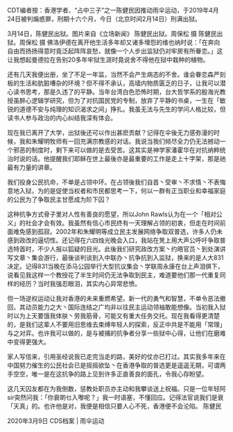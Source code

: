 

CDT编者按：香港学者、“占中三子”之一陈健民因推动雨伞运动，于2019年4月24日被判煽惑罪，刑期十六个月，今日（北京时间2月14日）刑满出狱。

3月14日，陈健民出狱。图片来自《立场新闻》 陈健民出狱。周保松 摄 陈健民出狱。周保松 摄 佛洛伊德在离开他生活多年却又诸多埋怨的维也纳时说：「在奔向自由而扬扬得意时竟泛起阵阵哀愁，就像一个人步出监狱仍对牢房有所眷恋。」这让我想起曼德拉在告别20多年牢狱生涯时竟说舍不得他在狱中栽种的植物。

还有几天我便出册，坐了不足一年监，当然不会产生病态的不舍。谁会眷恋森严刻板的生活和肮脏嘈杂的环境？但不得不承认，高墙内物质匮乏的日子，让我可以潜心读书思考，那是久违了的平静。当年台湾白色恐怖时期，台大哲学系的殷海光教授虽醉心逻辑学研究，但为了对抗国民党的专制，放弃了平静的书桌，一生在「敏锐的道德不安与纯理的知识渴求之间」挣扎。我虽无法与先生的学问人格比较，但读书人参与政治的内心纠结我深有体会。

现在我已离开了大学，出狱後还可以作出甚麽贡献？记得在伞後无力感弥漫的时候，我和朱耀明牧师有一回充满宗教感的对话。我说当我们倾尽全力仍无法撼动一个邪恶的制度时，剩下来可以做的是去受苦。这其实是神学家潘霍华在对抗纳粹统治时说的话。他提醒我们耶稣在世上最後亦是最重要的工作是走上十字架，那是祂最有力量的讲章。

我们投身公民抗命，不单是占领中环。在占领後我们自首丶受审丶不求情丶不表悔意地入狱，为的是促使当权者和市民都思考一下，何以一群有正当职业和幸福家庭的公民为了争取民主甘愿成为阶下囚？

这种抗争方式骨子里对人性有善良的愿望，所以John Rawls认为在一个「相对公义」的社会才会有效。我虽然有信心市民终有一天理解占领的初衷，但走在时间前面难免感到孤寂。2002年和朱耀明等成立民主发展网络争取双普选，许多人仍未感到政改的逼切性。还记得在六四烛光晚会入口，我站在凳上用大声公呼吁争取普选特首时，不少人报以狐疑的目光。此後我们研究政改方案丶约晤官员丶到处演讲写文章丶集会游行，最後谈判谈到入中联办丶抗争抗到入监狱，换来的是人大831决定。记得831当晚在添马公园举行大型抗议集会丶学联周永康在台上声泪俱下，说看见我这样一个教授花了半生时间仍无法争取到民主，难道要他们那一代重复同样的经历？当时我强忍眼泪，其实内心异常悲愤。

但一场逆权运动让我对香港的未来重燃希望。新一代的勇气和智慧，不单令恶法撤回，其动员能力之大丶国际连结之广均非以往民主运动领袖敢能想像。当初我入狱时以为上天要饿我体肤丶劳我筋骨，可能又有重大任务交托。现在我看得更清楚的，是我们这辈人不要用旧思维去束缚年轻人的探索，反正中共是不能用「常理」与之对弈。也许我可以做的，是与被捕的抗争者分享一些狱中心得，让他们在磨难中变得更强大。

家人写信来，引用圣经说我已走完当走的路，美好的仗亦已打过。其实我多年来在中国努力催生的公民社会已是摇摇欲坠丶在香港争取的普选更是遥遥无期，可谓两手空空，唯一是在这抗争的路上见到许多正直善良的面孔，令我心存盼望。

这几天囚友都在为我倒数，惩教处职员亦主动和我攀谈送上祝福。只是一位年轻阿sir突然问我：「你衰啲乜入嚟呢？」我一时语塞，不懂回应。记得法官说我们是衰「天真」的。也许他是对，我便是相信只要人心不死，香港便不会沦陷。 陈健民

2020年3月9日 CDS档案 | 雨伞运动


